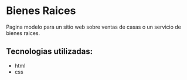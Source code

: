 # Bienes Raices

Pagina modelo para un sitio web sobre ventas de casas o un servicio de bienes raices.

## Tecnologias utilizadas:
- html
- css

